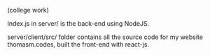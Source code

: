 (college work)

Index.js in server/ is the back-end using NodeJS.

server/client/src/ folder contains all the source code for my website thomasm.codes, built the front-end with react-js.
